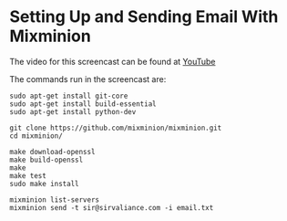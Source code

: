 # Setting Up and Sending Email With Mixminion

The video for this screencast can be found at [YouTube](http://www.youtube.com/watch?v=McFKtdoVz7g)

The commands run in the screencast are:

    sudo apt-get install git-core
    sudo apt-get install build-essential
    sudo apt-get install python-dev

    git clone https://github.com/mixminion/mixminion.git
    cd mixminion/

    make download-openssl
    make build-openssl
    make
    make test
    sudo make install

    mixminion list-servers
    mixminion send -t sir@sirvaliance.com -i email.txt

